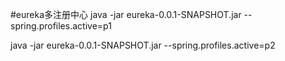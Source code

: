 
#eureka多注册中心
java -jar eureka-0.0.1-SNAPSHOT.jar --spring.profiles.active=p1

java -jar eureka-0.0.1-SNAPSHOT.jar --spring.profiles.active=p2